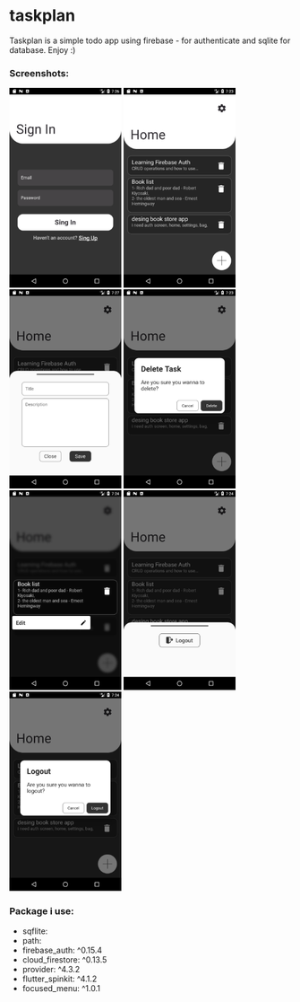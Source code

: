 # taskplan

Taskplan is a simple todo app using firebase - for authenticate and sqlite for database. Enjoy :) 

### Screenshots:
 <img src="https://github.com/theiskaa/taskplan/blob/master/assets/screenshots/2.png" width="200">  <img src="https://github.com/theiskaa/taskplan/blob/master/assets/screenshots/3.png" width="200">  <img src="https://github.com/theiskaa/taskplan/blob/master/assets/screenshots/4.png" width="200">  <img src="https://github.com/theiskaa/taskplan/blob/master/assets/screenshots/5.png" width="200">  <img src="https://github.com/theiskaa/taskplan/blob/master/assets/screenshots/6.png" width="200">  <img src="https://github.com/theiskaa/taskplan/blob/master/assets/screenshots/7.png" width="200">  <img src="https://github.com/theiskaa/taskplan/blob/master/assets/screenshots/8.png" width="200">

### Package i use:
- sqflite:
- path:
- firebase_auth: ^0.15.4
- cloud_firestore: ^0.13.5
- provider: ^4.3.2
- flutter_spinkit: ^4.1.2
- focused_menu: ^1.0.1
